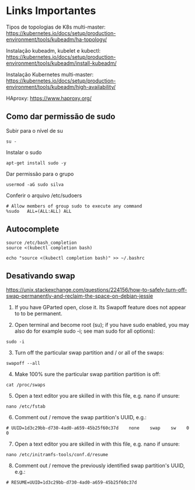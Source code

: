 # Links Importantes

Tipos de topologias de K8s multi-master: https://kubernetes.io/docs/setup/production-environment/tools/kubeadm/ha-topology/

Instalação kubeadm, kubelet e kubectl: https://kubernetes.io/docs/setup/production-environment/tools/kubeadm/install-kubeadm/

Instalação Kubernetes multi-master: https://kubernetes.io/docs/setup/production-environment/tools/kubeadm/high-availability/

HAproxy: https://www.haproxy.org/



## Como dar permissão de sudo

Subir para o nível de su

```
su -
```

Instalar o sudo 
```
apt-get install sudo -y
```

Dar permissão para o grupo
```
usermod -aG sudo silva
```

Conferir o arquivo /etc/sudoers
```
# Allow members of group sudo to execute any command
%sudo   ALL=(ALL:ALL) ALL
```

## Autocomplete
```
source /etc/bash_completion
source <(kubectl completion bash)

echo "source <(kubectl completion bash)" >> ~/.bashrc
```


## Desativando swap
https://unix.stackexchange.com/questions/224156/how-to-safely-turn-off-swap-permanently-and-reclaim-the-space-on-debian-jessie

1. If you have GParted open, close it. Its Swapoff feature does not appear to to be permanent.

2. Open terminal and become root (su); if you have sudo enabled, you may also do for example sudo -i; see man sudo for all options):

```
sudo -i
```
3. Turn off the particular swap partition and / or all of the swaps:

```
swapoff --all
```

4. Make 100% sure the particular swap partition partition is off:

```
cat /proc/swaps
```

5. Open a text editor you are skilled in with this file, e.g. nano if unsure:

```
nano /etc/fstab
```

6. Comment out / remove the swap partition's UUID, e.g.:

```
# UUID=1d3c29bb-d730-4ad0-a659-45b25f60c37d    none    swap    sw    0    0
```

7. Open a text editor you are skilled in with this file, e.g. nano if unsure:

```
nano /etc/initramfs-tools/conf.d/resume
```
8. Comment out / remove the previously identified swap partition's UUID, e.g.:

```
# RESUME=UUID=1d3c29bb-d730-4ad0-a659-45b25f60c37d
```

